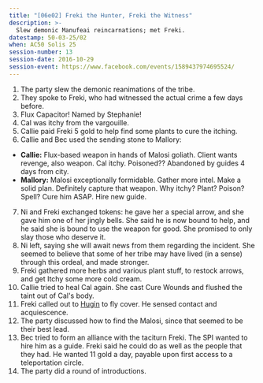 ```yaml
---
title: "[06e02] Freki the Hunter, Freki the Witness"
description: >-
  Slew demonic Manufeai reincarnations; met Freki.
datestamp: 50-03-25/02
when: AC50 Solis 25
session-number: 13
session-date: 2016-10-29
session-event: https://www.facebook.com/events/1589437974695524/
---
```


1. The party slew the demonic reanimations of the tribe.
2. They spoke to Freki, who had witnessed the actual crime a few days before.
3. Flux Capacitor! Named by Stephanie!
4. Cal was itchy from the vargouille.
5. Callie paid Freki 5 gold to help find some plants to cure the itching.
6. Callie and Bec used the sending stone to Mallory:
  * **Callie:** Flux-based weapon in hands of Malosi goliath. Client wants revenge, also weapon. Cal itchy. Poisoned?? Abandoned by guides 4 days from city.
  * **Mallory:** Malosi exceptionally formidable. Gather more intel. Make a solid plan. Definitely capture that weapon. Why itchy? Plant? Poison? Spell? Cure him ASAP. Hire new guide.
7. Ni and Freki exchanged tokens: he gave her a special arrow, and she gave him one of her jingly bells. She said he is now bound to help, and he said she is bound to use the weapon for good. She promised to only slay those who deserve it.
8. Ni left, saying she will await news from them regarding the incident. She seemed to believe that some of her tribe may have lived (in a sense) through this ordeal, and made stronger.
9. Freki gathered more herbs and various plant stuff, to restock arrows, and get Itchy some more cold cream.
10. Callie tried to heal Cal again. She cast Cure Wounds and flushed the taint out of Cal's body.
11. Freki called out to [Hugin](../dossiers/hugin) to fly cover. He sensed contact and acquiescence.
12. The party discussed how to find the Malosi, since that seemed to be their best lead.
13. Bec tried to form an alliance with the taciturn Freki. The SPI wanted to hire him as a guide. Freki said he could do as well as the people that they had. He wanted 11 gold a day, payable upon first access to a teleportation circle.
14. The party did a round of introductions.
